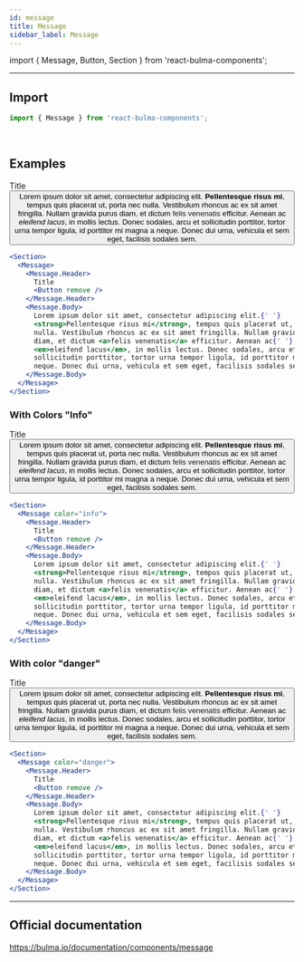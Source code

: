 ```yaml
---
id: message
title: Message
sidebar_label: Message
---
```


import { Message, Button, Section } from 'react-bulma-components';

---

## **Import**

```js
import { Message } from 'react-bulma-components';
```

<br />

## **Examples**

<Section>
  <Message>
    <Message.Header>
      Title
      <Button remove />
    </Message.Header>
    <Message.Body>
      Lorem ipsum dolor sit amet, consectetur adipiscing elit. <strong>Pellentesque risus mi</strong>, tempus quis placerat ut, porta nec nulla. Vestibulum rhoncus ac ex sit amet fringilla. Nullam gravida purus diam, et dictum <a>felis venenatis</a> efficitur. Aenean ac <em>eleifend lacus</em>, in mollis lectus. Donec sodales, arcu et sollicitudin porttitor, tortor urna tempor ligula, id porttitor mi magna a neque. Donec dui urna, vehicula et sem eget, facilisis sodales sem.
    </Message.Body>
  </Message>
</Section>

```jsx
<Section>
  <Message>
    <Message.Header>
      Title
      <Button remove />
    </Message.Header>
    <Message.Body>
      Lorem ipsum dolor sit amet, consectetur adipiscing elit.{' '}
      <strong>Pellentesque risus mi</strong>, tempus quis placerat ut, porta nec
      nulla. Vestibulum rhoncus ac ex sit amet fringilla. Nullam gravida purus
      diam, et dictum <a>felis venenatis</a> efficitur. Aenean ac{' '}
      <em>eleifend lacus</em>, in mollis lectus. Donec sodales, arcu et
      sollicitudin porttitor, tortor urna tempor ligula, id porttitor mi magna a
      neque. Donec dui urna, vehicula et sem eget, facilisis sodales sem.
    </Message.Body>
  </Message>
</Section>
```

### **With Colors "Info"**

<Section>
  <Message color="info">
    <Message.Header>
      Title
      <Button remove />
    </Message.Header>
    <Message.Body>
      Lorem ipsum dolor sit amet, consectetur adipiscing elit. <strong>Pellentesque risus mi</strong>, tempus quis placerat ut, porta nec nulla. Vestibulum rhoncus ac ex sit amet fringilla. Nullam gravida purus diam, et dictum <a>felis venenatis</a> efficitur. Aenean ac <em>eleifend lacus</em>, in mollis lectus. Donec sodales, arcu et sollicitudin porttitor, tortor urna tempor ligula, id porttitor mi magna a neque. Donec dui urna, vehicula et sem eget, facilisis sodales sem.
    </Message.Body>
  </Message>
</Section>

```jsx
<Section>
  <Message color="info">
    <Message.Header>
      Title
      <Button remove />
    </Message.Header>
    <Message.Body>
      Lorem ipsum dolor sit amet, consectetur adipiscing elit.{' '}
      <strong>Pellentesque risus mi</strong>, tempus quis placerat ut, porta nec
      nulla. Vestibulum rhoncus ac ex sit amet fringilla. Nullam gravida purus
      diam, et dictum <a>felis venenatis</a> efficitur. Aenean ac{' '}
      <em>eleifend lacus</em>, in mollis lectus. Donec sodales, arcu et
      sollicitudin porttitor, tortor urna tempor ligula, id porttitor mi magna a
      neque. Donec dui urna, vehicula et sem eget, facilisis sodales sem.
    </Message.Body>
  </Message>
</Section>
```

### **With color "danger"**

<Section>
  <Message color="danger">
    <Message.Header>
       Title
      <Button remove />
    </Message.Header>
    <Message.Body>
       Lorem ipsum dolor sit amet, consectetur adipiscing elit. <strong>Pellentesque risus mi</strong>, tempus quis placerat ut, porta nec nulla. Vestibulum rhoncus ac ex sit amet fringilla. Nullam gravida purus diam, et dictum <a>felis venenatis</a> efficitur. Aenean ac <em>eleifend lacus</em>, in mollis lectus. Donec sodales, arcu et sollicitudin porttitor, tortor urna tempor ligula, id porttitor mi magna a neque. Donec dui urna, vehicula et sem eget, facilisis sodales sem.
    </Message.Body>
  </Message>
</Section>

```jsx
<Section>
  <Message color="danger">
    <Message.Header>
      Title
      <Button remove />
    </Message.Header>
    <Message.Body>
      Lorem ipsum dolor sit amet, consectetur adipiscing elit.{' '}
      <strong>Pellentesque risus mi</strong>, tempus quis placerat ut, porta nec
      nulla. Vestibulum rhoncus ac ex sit amet fringilla. Nullam gravida purus
      diam, et dictum <a>felis venenatis</a> efficitur. Aenean ac{' '}
      <em>eleifend lacus</em>, in mollis lectus. Donec sodales, arcu et
      sollicitudin porttitor, tortor urna tempor ligula, id porttitor mi magna a
      neque. Donec dui urna, vehicula et sem eget, facilisis sodales sem.
    </Message.Body>
  </Message>
</Section>
```

---

## Official documentation

https://bulma.io/documentation/components/message
